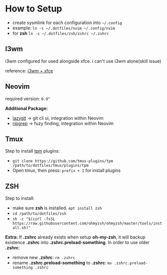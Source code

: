 # How to Setup
- create sysmlink for each configuration into `~/.config`
- example: `ln -s ~/.dotfiles/nvim ~/.config/nvim`
- for **zsh** `ln -s ~/.dotfiles/zsh/zshrc ~/.zshrc`

## I3wm
i3wm configured for used alongside xfce. i can't use i3wm alone(skill issue)

reference: [i3wm + xfce](https://feeblenerd.blogspot.com/2015/11/pretty-i3-with-xfce.html)

## Neovim 
required version: `0.9^`

**Additional Package:**
- [lazygit](https://github.com/jesseduffield/lazygit) -> git cli ui, integration within Neovim
- [ripgrep](https://github.com/BurntSushi/ripgrep) -> fuzy finding, integration within Neovim

## Tmux
Step to install [tpm](https://github.com/tmux-plugins/tpm) plugins:
- `git clone https://github.com/tmux-plugins/tpm /path/to/dotfiles/tmux/plugins/tpm`
- Open tmux, then press: `prefix + I` for install plugins

## ZSH
Step to install:
- make sure **zsh** is installed. `apt install zsh`
- `cd /path/to/dotfiles/zsh`
- `sh -c "$(curl -fsSL https://raw.githubusercontent.com/ohmyzsh/ohmyzsh/master/tools/install.sh)"`

**Extra:** If **.zshrc** already exists when setup **oh-my-zsh**, it will backup existence **.zshrc** into **.zshrc.preload-something**. In order to use older **.zshrc**:
- remove new **.zshrc**: `rm .zshrc`
- rename **.zshrc.preload-something** to **.zshrc**: `mv .zshrc.preload-something .zshrc`
